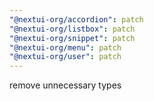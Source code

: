 ```yaml
---
"@nextui-org/accordion": patch
"@nextui-org/listbox": patch
"@nextui-org/snippet": patch
"@nextui-org/menu": patch
"@nextui-org/user": patch
---
```


remove unnecessary types
